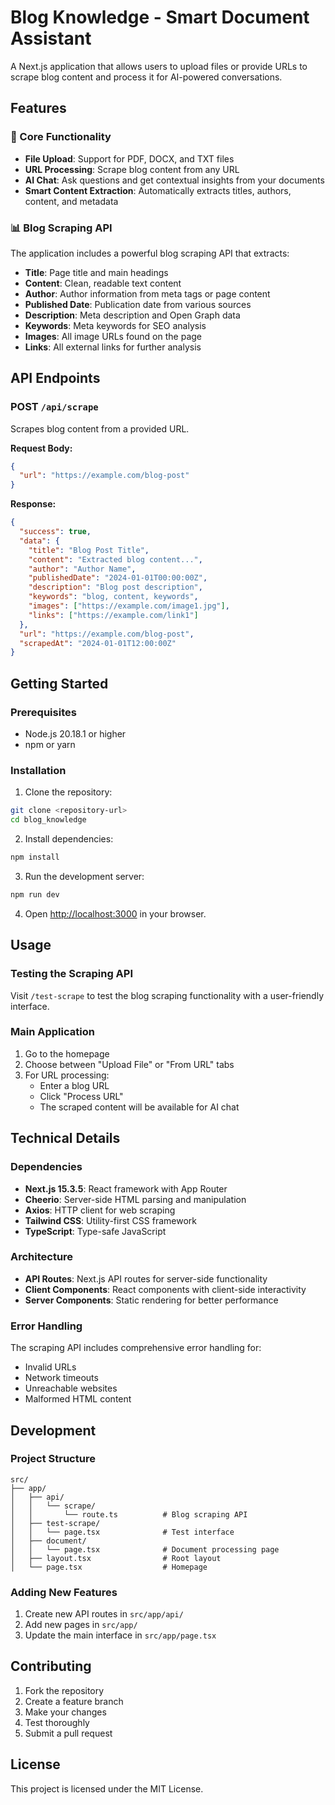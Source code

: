 # Blog Knowledge - Smart Document Assistant

A Next.js application that allows users to upload files or provide URLs to scrape blog content and process it for AI-powered conversations.

## Features

### 🚀 Core Functionality

- **File Upload**: Support for PDF, DOCX, and TXT files
- **URL Processing**: Scrape blog content from any URL
- **AI Chat**: Ask questions and get contextual insights from your documents
- **Smart Content Extraction**: Automatically extracts titles, authors, content, and metadata

### 📊 Blog Scraping API

The application includes a powerful blog scraping API that extracts:

- **Title**: Page title and main headings
- **Content**: Clean, readable text content
- **Author**: Author information from meta tags or page content
- **Published Date**: Publication date from various sources
- **Description**: Meta description and Open Graph data
- **Keywords**: Meta keywords for SEO analysis
- **Images**: All image URLs found on the page
- **Links**: All external links for further analysis

## API Endpoints

### POST `/api/scrape`

Scrapes blog content from a provided URL.

**Request Body:**

```json
{
  "url": "https://example.com/blog-post"
}
```

**Response:**

```json
{
  "success": true,
  "data": {
    "title": "Blog Post Title",
    "content": "Extracted blog content...",
    "author": "Author Name",
    "publishedDate": "2024-01-01T00:00:00Z",
    "description": "Blog post description",
    "keywords": "blog, content, keywords",
    "images": ["https://example.com/image1.jpg"],
    "links": ["https://example.com/link1"]
  },
  "url": "https://example.com/blog-post",
  "scrapedAt": "2024-01-01T12:00:00Z"
}
```

## Getting Started

### Prerequisites

- Node.js 20.18.1 or higher
- npm or yarn

### Installation

1. Clone the repository:

```bash
git clone <repository-url>
cd blog_knowledge
```

2. Install dependencies:

```bash
npm install
```

3. Run the development server:

```bash
npm run dev
```

4. Open [http://localhost:3000](http://localhost:3000) in your browser.

## Usage

### Testing the Scraping API

Visit `/test-scrape` to test the blog scraping functionality with a user-friendly interface.

### Main Application

1. Go to the homepage
2. Choose between "Upload File" or "From URL" tabs
3. For URL processing:
   - Enter a blog URL
   - Click "Process URL"
   - The scraped content will be available for AI chat

## Technical Details

### Dependencies

- **Next.js 15.3.5**: React framework with App Router
- **Cheerio**: Server-side HTML parsing and manipulation
- **Axios**: HTTP client for web scraping
- **Tailwind CSS**: Utility-first CSS framework
- **TypeScript**: Type-safe JavaScript

### Architecture

- **API Routes**: Next.js API routes for server-side functionality
- **Client Components**: React components with client-side interactivity
- **Server Components**: Static rendering for better performance

### Error Handling

The scraping API includes comprehensive error handling for:

- Invalid URLs
- Network timeouts
- Unreachable websites
- Malformed HTML content

## Development

### Project Structure

```
src/
├── app/
│   ├── api/
│   │   └── scrape/
│   │       └── route.ts          # Blog scraping API
│   ├── test-scrape/
│   │   └── page.tsx              # Test interface
│   ├── document/
│   │   └── page.tsx              # Document processing page
│   ├── layout.tsx                # Root layout
│   └── page.tsx                  # Homepage
```

### Adding New Features

1. Create new API routes in `src/app/api/`
2. Add new pages in `src/app/`
3. Update the main interface in `src/app/page.tsx`

## Contributing

1. Fork the repository
2. Create a feature branch
3. Make your changes
4. Test thoroughly
5. Submit a pull request

## License

This project is licensed under the MIT License.
